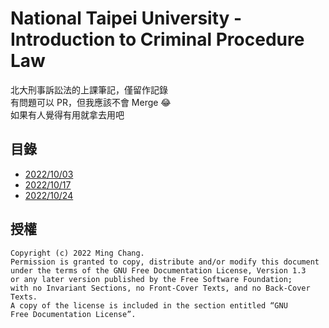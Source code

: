 # National Taipei University - Introduction to Criminal Procedure Law
北大刑事訴訟法的上課筆記，僅留作記錄  
有問題可以 PR，但我應該不會 Merge 😂  
如果有人覺得有用就拿去用吧

## 目錄
- [2022/10/03](221003.md)
- [2022/10/17](221017.md)
- [2022/10/24](221024.md)

## 授權
```
Copyright (c) 2022 Ming Chang.
Permission is granted to copy, distribute and/or modify this document
under the terms of the GNU Free Documentation License, Version 1.3
or any later version published by the Free Software Foundation;
with no Invariant Sections, no Front-Cover Texts, and no Back-Cover Texts.
A copy of the license is included in the section entitled “GNU
Free Documentation License”.
```